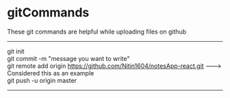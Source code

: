# gitCommands                                                                                                                                                                       
These git commands are helpful while uploading files on github                                                                              
___________________________________________________________________________________________________________ 
git init  
git commit -m "message you want to write"          
git remote add origin https://github.com/Nitin1604/notesApp-react.git ---> Considered this as an example  
git push -u origin master    
____________________________________________________________________________________________________________

